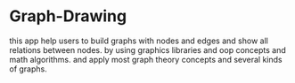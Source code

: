 # Graph-Drawing
this app help users to build graphs with nodes and edges and show all relations between nodes.
by using graphics libraries and oop concepts and math algorithms.
and apply most graph theory concepts and several kinds of graphs.

